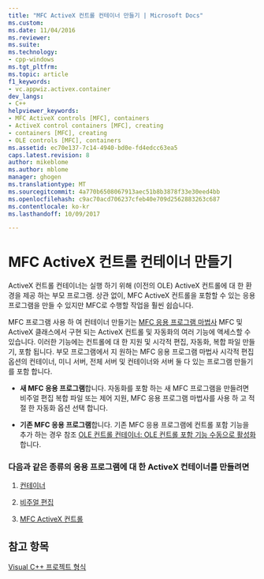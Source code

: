```yaml
---
title: "MFC ActiveX 컨트롤 컨테이너 만들기 | Microsoft Docs"
ms.custom: 
ms.date: 11/04/2016
ms.reviewer: 
ms.suite: 
ms.technology:
- cpp-windows
ms.tgt_pltfrm: 
ms.topic: article
f1_keywords:
- vc.appwiz.activex.container
dev_langs:
- C++
helpviewer_keywords:
- MFC ActiveX controls [MFC], containers
- ActiveX control containers [MFC], creating
- containers [MFC], creating
- OLE controls [MFC], containers
ms.assetid: ec70e137-7c14-4940-bd0e-fd4edcc63ea5
caps.latest.revision: 8
author: mikeblome
ms.author: mblome
manager: ghogen
ms.translationtype: MT
ms.sourcegitcommit: 4a770b6508067913aec51b8b3878f33e30eed4bb
ms.openlocfilehash: c9ac70acd706237cfeb40e709d2562883263c687
ms.contentlocale: ko-kr
ms.lasthandoff: 10/09/2017

---
```

# <a name="creating-an-mfc-activex-control-container"></a>MFC ActiveX 컨트롤 컨테이너 만들기
ActiveX 컨트롤 컨테이너는 실행 하기 위해 (이전의 OLE) ActiveX 컨트롤에 대 한 환경을 제공 하는 부모 프로그램. 상관 없이, MFC ActiveX 컨트롤을 포함할 수 있는 응용 프로그램을 만들 수 있지만 MFC로 수행할 작업을 훨씬 쉽습니다.  
  
 MFC 프로그램 사용 하 여 컨테이너 만들기는 [MFC 응용 프로그램 마법사](../../mfc/reference/mfc-application-wizard.md) MFC 및 ActiveX 클래스에서 구현 되는 ActiveX 컨트롤 및 자동화의 여러 기능에 액세스할 수 있습니다. 이러한 기능에는 컨트롤에 대 한 지원 및 시각적 편집, 자동화, 복합 파일 만들기, 포함 됩니다. 부모 프로그램에서 지 원하는 MFC 응용 프로그램 마법사 시각적 편집 옵션의 컨테이너, 미니 서버, 전체 서버 및 컨테이너와 서버 둘 다 있는 프로그램 만들기를 포함 합니다.  
  
-   **새 MFC 응용 프로그램**합니다. 자동화를 포함 하는 새 MFC 프로그램을 만들려면 비주얼 편집 복합 파일 또는 제어 지원, MFC 응용 프로그램 마법사를 사용 하 고 적절 한 자동화 옵션 선택 합니다.  
  
-   **기존 MFC 응용 프로그램**합니다. 기존 MFC 응용 프로그램에 컨트롤 포함 기능을 추가 하는 경우 참조 [OLE 컨트롤 컨테이너: OLE 컨트롤 포함 기능 수동으로 활성화](../../mfc/activex-control-containers-manually-enabling-activex-control-containment.md)합니다.  
  
### <a name="to-create-an-activex-container-for-any-of-the-following-types-of-applications"></a>다음과 같은 종류의 응용 프로그램에 대 한 ActiveX 컨테이너를 만들려면  
  
1.  [컨테이너](../../mfc/containers.md)  
  
2.  [비주얼 편집](../../mfc/ole-mfc.md)  
  
3.  [MFC ActiveX 컨트롤](../../mfc/mfc-activex-controls.md)  
  
## <a name="see-also"></a>참고 항목  
 [Visual C++ 프로젝트 형식](../../ide/visual-cpp-project-types.md)


